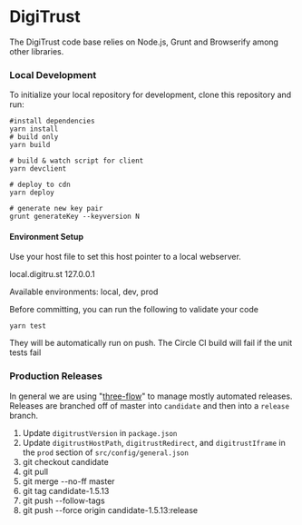 # DigiTrust

The DigiTrust code base relies on Node.js, Grunt and Browserify among other libraries.

### Local Development

To initialize your local repository for development, clone this repository and run:

    #install dependencies
    yarn install
    # build only
    yarn build
    
	# build & watch script for client
    yarn devclient
	
    # deploy to cdn
    yarn deploy
	
    # generate new key pair
    grunt generateKey --keyversion N


#### Environment Setup
Use your host file to set this host pointer to a local webserver.

local.digitru.st  127.0.0.1
	
Available environments: local, dev, prod

Before committing, you can run the following to validate your code

    yarn test

They will be automatically run on push. The Circle CI build will fail if the unit tests fail


### Production Releases

In general we are using "[three-flow](http://www.nomachetejuggling.com/2017/04/09/a-different-branching-strategy/)" to manage mostly automated releases. Releases are branched off of master into `candidate` and then into a `release` branch.

1. Update `digitrustVersion` in `package.json`
2. Update `digitrustHostPath`, `digitrustRedirect`, and `digitrustIframe` in the `prod` section of `src/config/general.json`
3. git checkout candidate
4. git pull
5. git merge --no-ff master
6. git tag candidate-1.5.13
7. git push --follow-tags
8. git push --force origin candidate-1.5.13:release
